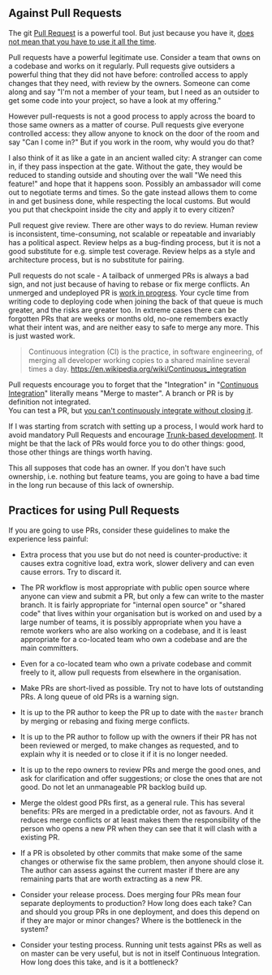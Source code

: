 ## Against Pull Requests


The git [Pull Request](https://help.github.com/articles/using-pull-requests/) is a powerful tool. But just because you have it, [does not mean that you have to use it all the time](https://en.wikipedia.org/wiki/Law_of_the_instrument). 

Pull requests have a powerful legitimate use. Consider a team that owns on a codebase and works on it regularly. 
Pull requests give outsiders a powerful thing that they did not have before: controlled access to apply changes that they need, with review by the owners.
 Someone can come along and say "I'm not a member of your team, but I need as an outsider to get some code into your project, so have a look at my offering."

However pull-requests is not a good process to apply across the board to those same owners as a matter of course. 
Pull requests give everyone controlled access: they allow anyone to knock on the door of the room and say "Can I come in?" But if you work in the room, why would you do that?

I also think of it as like a gate in an ancient walled city: A stranger can come in, if they pass inspection at the gate.  Without the gate, they would be reduced to standing outside and shouting over the wall "We need this feature!" and hope that it happens soon. 
Possibly an ambassador will come out to negotiate terms and times. 
So the gate instead allows them to come in and get business done, while respecting the local customs. 
But would you put that checkpoint inside the city and apply it to every citizen?

Pull request give review. There are other ways to do review. Human review is inconsistent, time-consuming, not scalable or repeatable and invariably has a political aspect. 
Review helps as a bug-finding process, but it is not a good substitute for e.g. simple test coverage. Review helps as a style and architecture process, but is no substitute for pairing.

Pull requests do not scale - A tailback of unmerged PRs is always a bad sign, and not just because of having to rebase or fix merge conflicts.
An unmerged and undeployed PR is [work in progress](http://kanbantool.com/kanban-wip-limits). Your cycle time from writing code to deploying code when joining the back of that queue is much greater, and the risks are greater too. In extreme cases there can be forgotten PRs that are weeks or months old, no-one remembers exactly what their intent was, and are neither easy to safe to merge any more. This is just wasted work.

> Continuous integration (CI) is the practice, in software engineering, of merging all developer working copies to a shared mainline several times a day. https://en.wikipedia.org/wiki/Continuous_integration 

Pull requests encourage you to forget that the "Integration" in "[Continuous Integration](https://en.wikipedia.org/wiki/Continuous_integration)" literally means "Merge to master". A branch or PR is by definition not integrated.  
You can test a PR, but [you can't continuously integrate without closing it](https://www.infoq.com/news/2015/10/branching-continuous-integration).

If I was starting from scratch with setting up a process, I would work hard to avoid mandatory Pull Requests and encourage [Trunk-based development](https://dzone.com/articles/organisation-pattern-trunk-based-development). 
It might be that the lack of PRs would force you to do other things: good, those other things are things worth having. 

This all supposes that code has an owner. If you don't have such ownership, i.e. nothing but feature teams, you are going to have a bad time in the long run because of this lack of ownership.


## Practices for using Pull Requests

If you are going to use PRs, consider these guidelines to make the experience less painful:

* Extra process that you use but do not need is counter-productive: it causes extra cognitive load, extra work, slower delivery and can even cause errors. Try to discard it.

* The PR workflow is most appropriate with public open source where anyone can view and submit a PR, but only a few can write to the master branch. It is fairly appropriate for "internal open source" or "shared code" that lives within your organisation but is worked on and used by a large number of teams, it is possibly appropriate when you have a remote workers who are also working on a codebase, and it is least appropriate for a co-located team who own a codebase and are the main committers.

* Even for a co-located team who own a private codebase and commit freely to it, allow pull requests from elsewhere in the organisation.

* Make PRs are short-lived as possible. Try not to have lots of outstanding PRs. A long queue of old PRs is a warning sign. 

* It is up to the PR author to keep the PR up to date with the `master` branch  by merging or rebasing and fixing merge conflicts.

* It is up to the PR author to follow  up with the owners if their PR has not been reviewed or merged, to make changes as requested, and to explain why it is needed or to close it if it is no longer needed.

* It is up to the repo owners to review PRs and merge the good ones, and ask for clarification and offer suggestions; or close the ones that are not good. Do not let an unmanageable PR backlog build up.

* Merge the oldest good PRs first, as a general rule. This has several benefits: PRs are merged in a predictable order, not as favours. And it reduces merge conflicts or at least makes them the responsibility of the person who opens a new PR when they can see that it will clash with a existing PR.

* If a PR is obsoleted by other commits that make some of the same changes or otherwise fix the same problem, then anyone should close it. The author can assess against the current master if there are any remaining parts that are worth extracting as a new PR.

* Consider your release process. Does merging four PRs mean four separate deployments to production? How long does each take? Can and should you group PRs in one deployment, and does this depend on if they are major or minor changes? Where is the bottleneck in the system? 

* Consider your testing process. Running unit tests against PRs as well as on master can be very useful, but is not in itself Continuous Integration. How long does this take, and is it a bottleneck?



